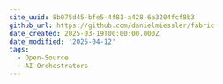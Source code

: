 ```yaml
---
site_uuid: 8b075d45-bfe5-4f81-a428-6a3204fcf8b3
github_url: https://github.com/danielmiessler/fabric
date_created: 2025-03-19T00:00:00.000Z
date_modified: '2025-04-12'
tags:
  - Open-Source
  - AI-Orchestrators
---
```









































































































































































































































































































































































































































































